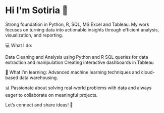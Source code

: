 # Hi I'm Sotiria 👋

Strong foundation in Python, R, SQL, MS Excel and Tableau. My work focuses on turning data into actionable insights through efficient analysis, visualization, and reporting.

💻 What I do:

Data Cleaning and Analysis using Python and R
SQL queries for data extraction and manipulation
Creating interactive dashboards in Tableau

🌱 What I’m learning: Advanced machine learning techniques and cloud-based data warehousing.

📊 Passionate about solving real-world problems with data and always eager to collaborate on meaningful projects.

Let’s connect and share ideas! 🚀

<!--[![Sotiria's GitHub stats](https://github-readme-stats.vercel.app/api?username=roulantinou&show_icons=true)](https://github.com/roulantinou/github-readme-stats&show_icons=true)-->

<!--[![Top Langs](https://github-readme-stats.vercel.app/api/top-langs/?username=roulantinou&layout=compact)](https://github.com/roulantinou/github-readme-stats&layout=compact)-->
